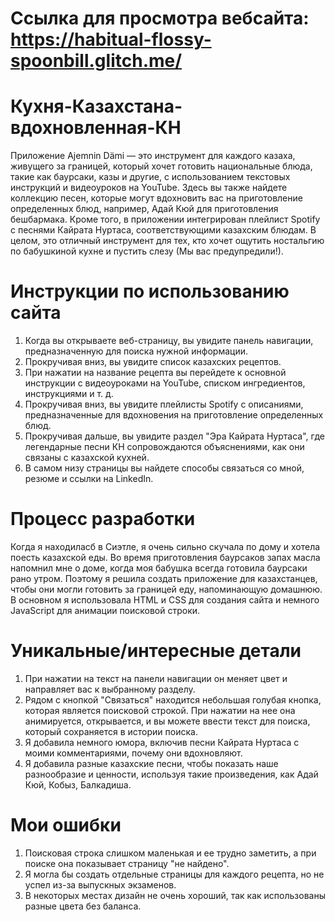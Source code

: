 # Ccылка для просмотра вебсайта: https://habitual-flossy-spoonbill.glitch.me/

# Кухня-Казахстана-вдохновленная-КН
Приложение Ajemnin Dämi — это инструмент для каждого казаха, живущего за границей, который хочет готовить национальные блюда, такие как баурсаки, казы и другие, с использованием текстовых инструкций и видеоуроков на YouTube. Здесь вы также найдете коллекцию песен, которые могут вдохновить вас на приготовление определенных блюд, например, Адай Кюй для приготовления бешбармака. Кроме того, в приложении интегрирован плейлист Spotify с песнями Кайрата Нуртаса, соответствующими казахским блюдам. В целом, это отличный инструмент для тех, кто хочет ощутить ностальгию по бабушкиной кухне и пустить слезу (Мы вас предупредили!).

# Инструкции по использованию сайта
1) Когда вы открываете веб-страницу, вы увидите панель навигации, предназначенную для поиска нужной информации.
2) Прокручивая вниз, вы увидите список казахских рецептов.
3) При нажатии на название рецепта вы перейдете к основной инструкции с видеоуроками на YouTube, списком ингредиентов, инструкциями и т. д.
4) Прокручивая вниз, вы увидите плейлисты Spotify с описаниями, предназначенные для вдохновения на приготовление определенных блюд.
5) Прокручивая дальше, вы увидите раздел "Эра Кайрата Нуртаса", где легендарные песни КН сопровождаются объяснениями, как они связаны с казахской кухней.
6) В самом низу страницы вы найдете способы связаться со мной, резюме и ссылки на LinkedIn.

# Процесс разработки
Когда я находиласб в Сиэтле, я очень сильно скучала по дому и хотела поесть казахской еды. Во время приготовления баурсаков запах масла напомнил мне о доме, когда моя бабушка всегда готовила баурсаки рано утром. Поэтому я решила создать приложение для казахстанцев, чтобы они могли готовить за границей еду, напоминающую домашнюю.
В основном я использовала HTML и CSS для создания сайта и немного JavaScript для анимации поисковой строки.

# Уникальные/интересные детали
1) При нажатии на текст на панели навигации он меняет цвет и направляет вас к выбранному разделу.
2) Рядом с кнопкой "Связаться" находится небольшая голубая кнопка, которая является поисковой строкой. При нажатии на нее она анимируется, открывается, и вы можете ввести текст для поиска, который сохраняется в истории поиска.
3) Я добавила немного юмора, включив песни Кайрата Нуртаса с моими комментариями, почему они вдохновляют.
4) Я добавила разные казахские песни, чтобы показать наше разнообразие и ценности, используя такие произведения, как Адай Кюй, Кобыз, Балкадиша.

# Мои ошибки
1) Поисковая строка слишком маленькая и ее трудно заметить, а при поиске она показывает страницу "не найдено".
2) Я могла бы создать отдельные страницы для каждого рецепта, но не успел из-за выпускных экзаменов.
3) В некоторых местах дизайн не очень хороший, так как использованы разные цвета без баланса.
